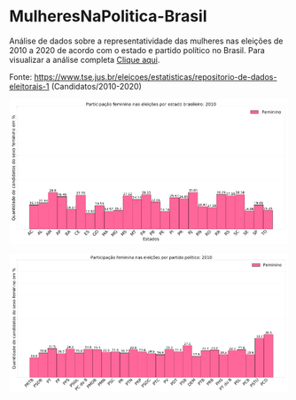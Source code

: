# MulheresNaPolitica-Brasil
Análise de dados sobre a representatividade das mulheres nas eleições de 2010 a 2020 de acordo com o estado e partido político no Brasil. Para visualizar a análise completa [Clique aqui](https://nbviewer.jupyter.org/github/WeDias/MulheresNaPolitica-Brasil/blob/main/analise.ipynb).

Fonte: https://www.tse.jus.br/eleicoes/estatisticas/repositorio-de-dados-eleitorais-1 (Candidatos/2010-2020)  

![previa1](https://github.com/WeDias/MulheresNaPolitica-Brasil/blob/main/ignorar/previa1.png)  
  
![previa2](https://github.com/WeDias/MulheresNaPolitica-Brasil/blob/main/ignorar/previa2.png)
